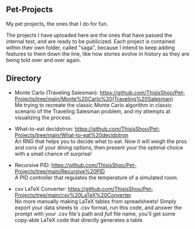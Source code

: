 ## Pet-Projects
My pet projects, the ones that I do for fun. 

The projects I have uploaded here are the ones that have passed the internal test, and are ready to be publicized. Each project is contained within their own folder, called "saga", because I intend to keep adding features to them down the line, like how stories evolve in history as they are being told over and over again.

## Directory
- Monte Carlo (Traveling Salesman): https://github.com/ThisisShoo/Pet-Projects/tree/main/Monte%20Carlo%20(Traveling%20Salesman) <br />
    Me trying to recreate the classic Monte Carlo algorithm in classic scenario of the Traveling Salesman problem, and my attempts at visualizing the process.

- What-to-eat decidotron: https://github.com/ThisisShoo/Pet-Projects/tree/main/What-to-eat%20decidotron <br />
    An RNG that helps you to decide what to eat. Now it will weigh the pros and cons of your dining options, then present your the optimal choice with a small chance of surprise! 

- Recursive PID: https://github.com/ThisisShoo/Pet-Projects/tree/main/Recursive%20PID <br />
    A PID controller that regulates the temperature of a simulated room.

- csv LaTeX Converter: https://github.com/ThisisShoo/Pet-Projects/tree/main/csv%20LaTeX%20Converter <br />
    No more manually making LaTeX tables from spreadsheets! Simply export your data sheets to .csv format, run this code, and answer the prompt with your .csv file's path and *full* file name, you'll get some copy-able LaTeX code that directly generates a table.
